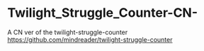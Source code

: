 # Twilight_Struggle_Counter-CN-
A CN ver of the twilight-struggle-counter   https://github.com/mindreader/twilight-struggle-counter
